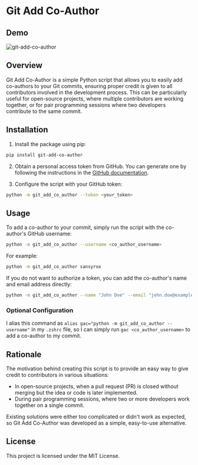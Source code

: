 # Git Add Co-Author

## Demo
![git-add-co-author](https://user-images.githubusercontent.com/29942790/235257344-93578bf7-104a-46b7-9785-ef6620a019b5.gif)



## Overview

Git Add Co-Author is a simple Python script that allows you to easily add co-authors to your Git commits, ensuring proper credit is given to all contributors involved in the development process. This can be particularly useful for open-source projects, where multiple contributors are working together, or for pair programming sessions where two developers contribute to the same commit.

## Installation

1. Install the package using pip:

```bash
pip install git-add-co-author
```

2. Obtain a personal access token from GitHub. You can generate one by following the instructions in the [GitHub documentation](https://docs.github.com/en/authentication/keeping-your-account-and-data-secure/creating-a-personal-access-token).

3. Configure the script with your GitHub token:

```bash
python -m git_add_co_author --token <your_token>
```

## Usage

To add a co-author to your commit, simply run the script with the co-author's GitHub username:

```bash
python -m git_add_co_author --username <co_author_username>
```

For example:

```bash
python -m git_add_co_author sansyrox
```

If you do not want to authorize a token, you can add the co-author's name and email address directly:

```bash
python -m git_add_co_author --name "John Doe" --email "john.doe@example.com"
```

### Optional Configuration

I alias this command as `alias gac="python -m git_add_co_author --username"` in my `.zshrc` file, so I can simply run `gac <co_author_username>` to add a co-author to my commit.

## Rationale

The motivation behind creating this script is to provide an easy way to give credit to contributors in various situations:

- In open-source projects, when a pull request (PR) is closed without merging but the idea or code is later implemented.
- During pair programming sessions, where two or more developers work together on a single commit.

Existing solutions were either too complicated or didn't work as expected, so Git Add Co-Author was developed as a simple, easy-to-use alternative.

## License

This project is licensed under the MIT License.
